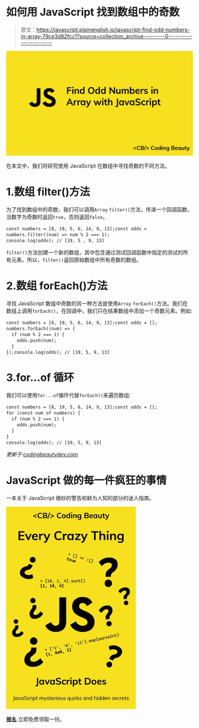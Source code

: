 # 如何用 JavaScript 找到数组中的奇数

> 原文：<https://javascript.plainenglish.io/javascript-find-odd-numbers-in-array-79ce3d82fcc1?source=collection_archive---------0----------------------->

![](img/948d34244f675fb79c7fa9fa51d44990.png)

在本文中，我们将研究使用 JavaScript 在数组中寻找奇数的不同方法。

# 1.数组 filter()方法

为了找到数组中的奇数，我们可以调用`Array` `filter()`方法，传递一个回调函数，当数字为奇数时返回`true`，否则返回`false`。

```
const numbers = [8, 19, 5, 6, 14, 9, 13];const odds = numbers.filter((num) => num % 2 === 1);
console.log(odds); // [19, 5 , 9, 13]
```

`filter()`方法创建一个新的数组，其中包含通过测试回调函数中指定的测试的所有元素。所以，`filter()`返回原始数组中所有奇数的数组。

# 2.数组 forEach()方法

寻找 JavaScript 数组中奇数的另一种方法是使用`Array` `forEach()`方法。我们在数组上调用`forEach()`，在回调中，我们只在结果数组中添加一个奇数元素。例如:

```
const numbers = [8, 19, 5, 6, 14, 9, 13];const odds = [];
numbers.forEach((num) => {
  if (num % 2 === 1) {
    odds.push(num);
  }
});console.log(odds); // [19, 5, 9, 13]
```

# 3.for…of 循环

我们可以使用`for...of`循环代替`forEach()`来遍历数组:

```
const numbers = [8, 19, 5, 6, 14, 9, 13];const odds = [];
for (const num of numbers) {
  if (num % 2 === 1) {
    odds.push(num);
  }
}
console.log(odds); // [19, 5, 9, 13]
```

*更新于:*[*codingbeautydev.com*](https://cbdev.link/7862c6)

# JavaScript 做的每一件疯狂的事情

一本关于 JavaScript 微妙的警告和鲜为人知的部分的迷人指南。

![](img/143ee152ba78025ea8643ba5b9726a20.png)

[**报名**](https://cbdev.link/d3c4eb) 立即免费领取一份。